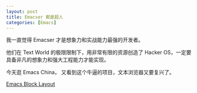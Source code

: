 ```yaml
---
layout: post
title: Emacser 都是超人
categories: [Emacs]
---
```


我一直觉得 Emacser 才是想象力和实战能力最强的开发者。

他们在 Text World 的极限限制下，用非常有限的资源创造了 Hacker OS，一定要具备非凡的想象力和强大工程能力才能实现。

今天逛 Emacs China， 又看到这个牛逼的项目，文本浏览器又要复兴了。

[Emacs Block Layout](https://emacs-china.org/t/poc-emacs-buffer/29861)
